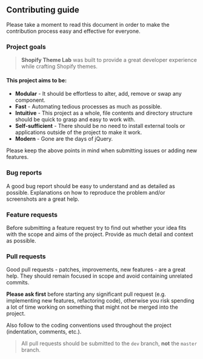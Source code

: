 ## Contributing guide
Please take a moment to read this document in order to make the contribution process easy and effective for everyone.

### Project goals
> **Shopify Theme Lab** was built to provide a great developer experience while crafting Shopify themes.

#### This project aims to be:
- **Modular** - It should be effortless to alter, add, remove or swap any component.
- **Fast** - Automating tedious processes as much as possible.
- **Intuitive** - This project as a whole, file contents and directory structure should be quick to grasp and easy to work with.
- **Self-sufficient** - There should be no need to install external tools or applications outside of the project to make it work.
- **Modern** - Gone are the days of jQuery.

Please keep the above points in mind when submitting issues or adding new features.

### Bug reports
A good bug report should be easy to understand and as detailed as possible. Explanations on how to reproduce the problem and/or screenshots are a great help.

### Feature requests
Before submitting a feature request try to find out whether your idea fits with the scope and aims of the project. Provide as much detail and context as possible.

### Pull requests
Good pull requests - patches, improvements, new features - are a great help. They should remain focused in scope and avoid containing unrelated commits.

**Please ask first** before starting any significant pull request (e.g. implementing new features, refactoring code), otherwise you risk spending a lot of time working on something that might not be merged into the project.

Also follow to the coding conventions used throughout the project (indentation, comments, etc.).

> All pull requests should be submitted to the `dev` branch, **not** the `master` branch.
